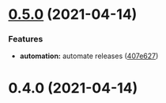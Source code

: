 # [0.5.0](https://github.com/bsord/tetris/compare/0.4.0...0.5.0) (2021-04-14)


### Features

* **automation:** automate releases ([407e627](https://github.com/bsord/tetris/commit/407e62773b26bb710e36d2ec690d430c39145380))



# 0.4.0 (2021-04-14)



